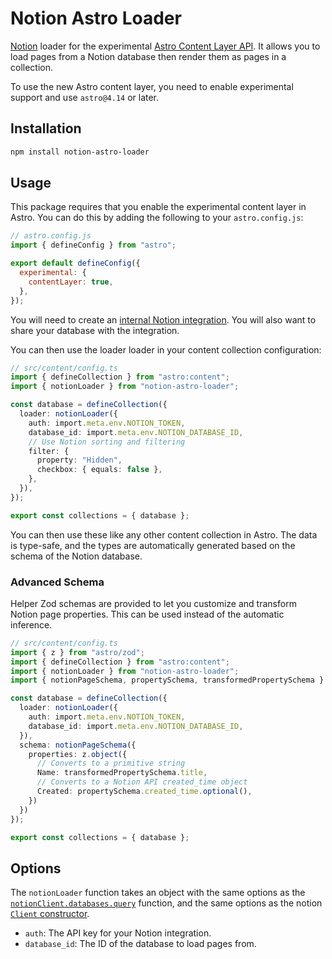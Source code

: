 # Notion Astro Loader

[Notion](https://developers.notion.com/) loader for the experimental [Astro Content Layer API](https://astro.build/blog/astro-4140/#experimental-content-layer-api). It allows you to load pages from a Notion database then render them as pages in a collection.

To use the new Astro content layer, you need to enable experimental support and use `astro@4.14` or later.

## Installation

```sh
npm install notion-astro-loader
```

## Usage

This package requires that you enable the experimental content layer in Astro. You can do this by adding the following to your `astro.config.js`:

```js
// astro.config.js
import { defineConfig } from "astro";

export default defineConfig({
  experimental: {
    contentLayer: true,
  },
});
```

You will need to create an [internal Notion integration](https://developers.notion.com/docs/authorization#internal-integration-auth-flow-set-up). You will also want to share your database with the integration.

You can then use the loader loader in your content collection configuration:

```ts
// src/content/config.ts
import { defineCollection } from "astro:content";
import { notionLoader } from "notion-astro-loader";

const database = defineCollection({
  loader: notionLoader({
    auth: import.meta.env.NOTION_TOKEN,
    database_id: import.meta.env.NOTION_DATABASE_ID,
    // Use Notion sorting and filtering
    filter: {
      property: "Hidden",
      checkbox: { equals: false },
    },
  }),
});

export const collections = { database };
```

You can then use these like any other content collection in Astro. The data is type-safe, and the types are automatically generated based on the schema of the Notion database.

### Advanced Schema

Helper Zod schemas are provided to let you customize and transform Notion page properties.
This can be used instead of the automatic inference.

```ts
// src/content/config.ts
import { z } from "astro/zod";
import { defineCollection } from "astro:content";
import { notionLoader } from "notion-astro-loader";
import { notionPageSchema, propertySchema, transformedPropertySchema } from "notion-astro-loader/schemas";

const database = defineCollection({
  loader: notionLoader({
    auth: import.meta.env.NOTION_TOKEN,
    database_id: import.meta.env.NOTION_DATABASE_ID,
  }),
  schema: notionPageSchema({
    properties: z.object({
      // Converts to a primitive string
      Name: transformedPropertySchema.title,
      // Converts to a Notion API created_time object
      Created: propertySchema.created_time.optional(),
    })
  })
});

export const collections = { database };
```

## Options

The `notionLoader` function takes an object with the same options as the [`notionClient.databases.query`](https://developers.notion.com/reference/post-database-query) function, and the same options as the notion [`Client` constructor](https://github.com/makenotion/notion-sdk-js?tab=readme-ov-file#client-options).

- `auth`: The API key for your Notion integration.
- `database_id`: The ID of the database to load pages from.
